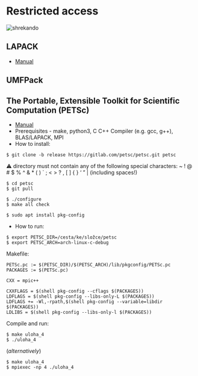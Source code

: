 # Restricted access
![shrekando](https://user-images.githubusercontent.com/91134821/211408165-bce9278c-1119-445e-bca8-001336040a86.png)

## LAPACK
- [Manual](https://netlib.org/lapack/lug/node11.html)

## UMFPack

## The Portable, Extensible Toolkit for Scientific Computation (PETSc)
- [Manual](https://www.mcs.anl.gov/petsc/petsc-3.6/docs/manual.pdf)
- Prerequisites - make, python3, C C++ Compiler (e.g. gcc, g++), BLAS/LAPACK, MPI
- How to install:

```
$ git clone -b release https://gitlab.com/petsc/petsc.git petsc
```
:warning: directory must not contain any of the following special characters: ~ ! @ # $ % ^ & * ( ) ` ; < > ? , [ ] { } ‘ ” | (including spaces!)
```
$ cd petsc
$ git pull

$ ./configure
$ make all check

$ sudo apt install pkg-config
```

- How to run:
```
$ export PETSC_DIR=/cesta/ke/složce/petsc 
$ export PETSC_ARCH=arch-linux-c-debug
```
Makefile:
```
PETSc.pc := $(PETSC_DIR)/$(PETSC_ARCH)/lib/pkgconfig/PETSc.pc
PACKAGES := $(PETSc.pc)

CXX = mpic++

CXXFLAGS = $(shell pkg-config --cflags $(PACKAGES))
LDFLAGS = $(shell pkg-config --libs-only-L $(PACKAGES)) 
LDFLAGS += -Wl,-rpath,$(shell pkg-config --variable=libdir $(PACKAGES)) 
LDLIBS = $(shell pkg-config --libs-only-l $(PACKAGES))
```
Compile and run:
```
$ make uloha_4
$ ./uloha_4
```
(_alternatively_) 
``` 
$ make uloha_4
$ mpiexec -np 4 ./uloha_4 
```

